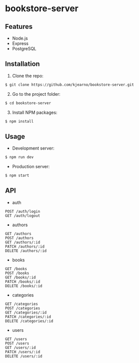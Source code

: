 # bookstore-server

## Features

- Node.js
- Express
- PostgreSQL

## Installation

1. Clone the repo:

```sh
$ git clone https://github.com/kjearno/bookstore-server.git
```

2. Go to the project folder:

```sh
$ cd bookstore-server
```

3. Install NPM packages:

```sh
$ npm install
```

## Usage

- Development server:

```sh
$ npm run dev
```

- Production server:

```sh
$ npm start
```

## API

- auth

`POST /auth/login`<br>
`GET /auth/logout`

- authors

`GET /authors`<br>
`POST /authors`<br>
`GET /authors/:id`<br>
`PATCH /authors/:id`<br>
`DELETE /authors/:id`

- books

`GET /books`<br>
`POST /books`<br>
`GET /books/:id`<br>
`PATCH /books/:id`<br>
`DELETE /books/:id`

- categories

`GET /categories`<br>
`POST /categories`<br>
`GET /categories/:id`<br>
`PATCH /categories/:id`<br>
`DELETE /categories/:id`

- users

`GET /users`<br>
`POST /users`<br>
`GET /users/:id`<br>
`PATCH /users/:id`<br>
`DELETE /users/:id`
